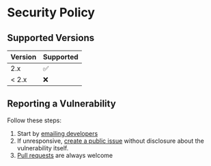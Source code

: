 # Security Policy

## Supported Versions

| Version | Supported          |
| ------- | ------------------ |
| 2.x     | :white_check_mark: |
| < 2.x   | :x:                |

## Reporting a Vulnerability

Follow these steps:

1. Start by [emailing developers](mailto:mailsforabhinav+proxy@gmail.com)
2. If unresponsive, [create a public issue](https://github.com/abhinavsingh/proxy.py/issues/new/choose) without disclosure about the vulnerability itself.
3. [Pull requests](https://github.com/abhinavsingh/proxy.py/pulls) are always welcome
